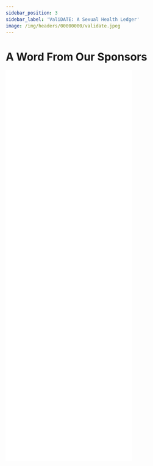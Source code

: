 ```yaml
---
sidebar_position: 3
sidebar_label: 'ValiDATE: A Sexual Health Ledger'
image: /img/headers/00000000/validate.jpeg
---
```



# A Word From Our Sponsors

![img](../../img/vDATEtransparent.png)